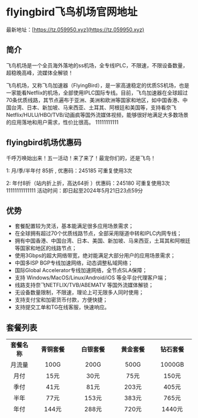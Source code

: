# flyingbird飞鸟机场官网地址

最新地址：[https://tz.059950.xyz](https://tz.059950.xyz)

## 简介

飞鸟机场是一个全员海外落地的ss机场，全专线IPLC，不限速，不限设备数量，超稳晚高峰，流媒体全解锁！

飞鸟机场，又称飞鸟加速器（FlyingBird），是一家高速稳定的优质SS机场，也是一家能看Netflix的机场，全部使用IPLC国际专线。目前，飞鸟加速器在全球超过70条优质线路，其节点遍布于亚洲、美洲和欧洲等国家和地区，如中国香港、中国台湾、日本、新加坡、马来西亚、土耳其、阿根廷和美国等，支持看奈飞Netflix/HULU/HBO/TVB/动画疯等国外流媒体视频，能够很好地满足大多数场景的应用落地和用户需求，性价比很高。
11111111111
## flyingbird机场优惠码

千呼万唤始出来！五一活动！来了来了！最宠你们的，还是飞鸟！

1: 月/季/半年付 85折 , 优惠码：245185 可重复使用3次

2: 年付8折（站内折上折，高达64折 ）优惠码：245180 可重复使用3次
11111111111111
活动时间：即日起至2024年5月21日23点59分

## 优势

<ul>
<li>套餐配置较为灵活，基本能满足很多应用场景需求；</li>
<li>在全球拥有超过70个优质线路节点，全部采用隧道中转和IPLC内网专线；</li>
<li>拥有中国香港、中国台湾、日本、美国、新加坡、马来西亚，土耳其和阿根廷等国家和地区的线路节点；</li>
<li>使用3Gbps的超大网络带宽，绝对能满足大部分用户的应用场景需求；</li>
<li>中国多ISP BGP专线加速网络，动态调整私域网络；</li>
<li>国际Global Accelerator专线加速网络，全节点SLA保障；</li>
<li>支持 Windows/MacOS/Linux/Android/iOS 等全平台代理客户端；</li>
<li>线路支持奈飞NETFLIX/TVB/ABEMATV 等国外流媒体解锁；</li>
<li>无设备数量限制，不限速，理论上可无限多人同时使用；</li>
<li>支持支付宝和加密货币付款，方便快捷；</li>
<li>支持提交工单和TG在线客服，快速响应。</li>
</ul>

## 套餐列表

<table style="border-collapse: collapse; width: 100%; height: 201px;">
<tbody>
<tr style="height: 26px;">
<td style="width: 11.2726%; text-align: center; height: 26px;"><strong>套餐名称</strong></td>
<td style="width: 17.2596%; text-align: center; height: 26px;"><strong>青铜套餐</strong></td>
<td style="width: 17.1843%; text-align: center; height: 26px;"><strong>白银套餐</strong></td>
<td style="width: 16.8587%; text-align: center; height: 26px;"><strong>黄金套餐</strong></td>
<td style="width: 16.7585%; text-align: center;"><strong>钻石套餐</strong></td>
</tr>
<tr style="height: 26px;">
<td style="width: 11.2726%; text-align: center; height: 26px;">月流量</td>
<td style="width: 17.2596%; text-align: center; height: 26px;">100G</td>
<td style="width: 17.1843%; text-align: center; height: 26px;">200G</td>
<td style="width: 16.8587%; text-align: center; height: 26px;">500G</td>
<td style="width: 16.7585%; text-align: center;">1000GB</td>
</tr>
<tr style="height: 26px;">
<td style="width: 11.2726%; text-align: center; height: 26px;">月付</td>
<td style="width: 17.2596%; text-align: center; height: 26px;">15元</td>
<td style="width: 17.1843%; text-align: center; height: 26px;">30元</td>
<td style="width: 16.8587%; text-align: center; height: 26px;">75元</td>
<td style="width: 16.7585%; text-align: center;">150元</td>
</tr>
<tr style="height: 26px;">
<td style="width: 11.2726%; text-align: center; height: 26px;">季付</td>
<td style="width: 17.2596%; text-align: center; height: 26px;">41元</td>
<td style="width: 17.1843%; text-align: center; height: 26px;">81元</td>
<td style="width: 16.8587%; text-align: center; height: 26px;">203元</td>
<td style="width: 16.7585%; text-align: center;">405元</td>
</tr>
<tr>
<td style="width: 11.2726%; text-align: center;">半年</td>
<td style="width: 17.2596%; text-align: center;">77元</td>
<td style="width: 17.1843%; text-align: center;">153元</td>
<td style="width: 16.8587%; text-align: center;">383元</td>
<td style="width: 16.7585%; text-align: center;">765元</td>
</tr>
<tr style="height: 26px;">
<td style="width: 11.2726%; text-align: center; height: 26px;">年付</td>
<td style="width: 17.2596%; text-align: center; height: 26px;">144元</td>
<td style="width: 17.1843%; text-align: center; height: 26px;">288元</td>
<td style="width: 16.8587%; text-align: center; height: 26px;">720元</td>
<td style="width: 16.7585%; text-align: center;">1440元</td>
</tr>
<tr>
<td style="width: 11.2726%; text-align: center;">套餐详情</td>
<td style="text-align: left; width: 51.3026%;" colspan="4">每 30 天重置流量，不限制客户端数量，不限制速度，支持所有节点线路，多数流媒体解锁，快速客服响应，全平台客户端。</td>
</tr>
</tbody>
</table>
